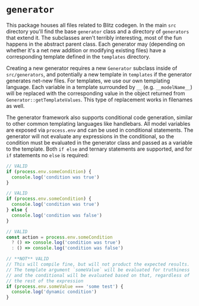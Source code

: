 # `generator`

This package houses all files related to Blitz codegen. In the main `src` directory you'll find the base `generator` class and a directory of `generators` that extend it. The subclasses aren't terribly interesting, most of the fun happens in the abstract parent class. Each generator may (depending on whether it's a net new addition or modifying existing files) have a corresponding template defined in the `templates` directory.

Creating a new generator requires a new `Generator` subclass inside of `src/generators`, and potentially a new template in `templates` if the generator generates net-new files. For templates, we use our own templating language. Each variable in a template surrounded by `__` (e.g. `__modelName__`) will be replaced with the corresponding value in the object returned from `Generator::getTemplateValues`. This type of replacement works in filenames as well.

The generator framework also supports conditional code generation, similar to other common templating languages like handlebars. All model variables are exposed via `process.env` and can be used in conditional statements. The generator will not evaluate any expressions in the conditional, so the condition must be evaluated in the generator class and passed as a variable to the template. Both `if else` and ternary statements are supported, and for `if` statements no `else` is required:

```js
// VALID
if (process.env.someCondition) {
  console.log('condition was true')
}

// VALID
if (process.env.someCondition) {
  console.log('condition was true')
} else {
  console.log('condition was false')
}

// VALID
const action = process.env.someCondition
  ? () => console.log('condition was true')
  : () => console.log('condition was false')

// **NOT** VALID
// This will compile fine, but will not product the expected results.
// The template argument `someValue` will be evaluated for truthiness
// and the conditional will be evaluated based on that, regardless of
// the rest of the expression
if (process.env.someValue === 'some test') {
  console.log('dynamic condition')
}
```
